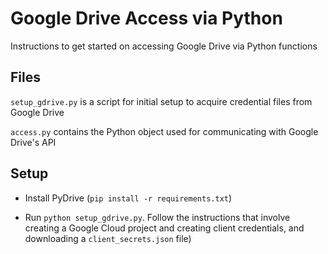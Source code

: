 # Google Drive Access via Python
Instructions to get started on accessing Google Drive via Python functions

## Files

`setup_gdrive.py` is a script for initial setup to acquire credential files from Google Drive

`access.py` contains the Python object used for communicating with Google Drive's API

## Setup

* Install PyDrive (`pip install -r requirements.txt`)

* Run `python setup_gdrive.py`. Follow the instructions that involve creating a Google Cloud project and creating client credentials, and downloading a `client_secrets.json` file)
